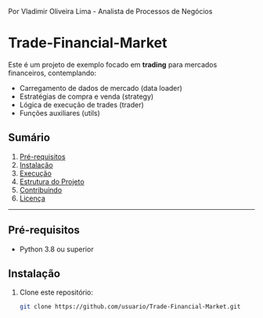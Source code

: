 Por Vladimir Oliveira Lima - Analista de Processos de Negócios 

# Trade-Financial-Market

Este é um projeto de exemplo focado em **trading** para mercados financeiros, contemplando:
- Carregamento de dados de mercado (data loader)
- Estratégias de compra e venda (strategy)
- Lógica de execução de trades (trader)
- Funções auxiliares (utils)

## Sumário
1. [Pré-requisitos](#pré-requisitos)
2. [Instalação](#instalação)
3. [Execução](#execução)
4. [Estrutura do Projeto](#estrutura-do-projeto)
5. [Contribuindo](#contribuindo)
6. [Licença](#licença)

---

## Pré-requisitos
- Python 3.8 ou superior

## Instalação
1. Clone este repositório:
   ```bash
   git clone https://github.com/usuario/Trade-Financial-Market.git
